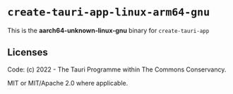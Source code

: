 # `create-tauri-app-linux-arm64-gnu`

This is the **aarch64-unknown-linux-gnu** binary for `create-tauri-app`

## Licenses
Code: (c) 2022 - The Tauri Programme within The Commons Conservancy.

MIT or MIT/Apache 2.0 where applicable.